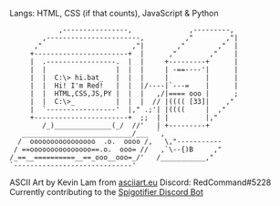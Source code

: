 Langs: HTML, CSS (if that counts), JavaScript & Python
```
            ,----------------,              ,---------,
        ,-----------------------,          ,"        ,"|
      ,"                      ,"|        ,"        ,"  |
     +-----------------------+  |      ,"        ,"    |
     |  .-----------------.  |  |     +---------+      |
     |  |                 |  |  |     | -==----'|      |
     |  |  C:\> hi.bat_   |  |  |     |         |      |
     |  |  Hi! I'm Red!   |  |  |/----|`---=    |      |
     |  |  HTML,CSS,JS,PY |  |  |   ,/|==== ooo |      ;
     |  |  C:\>_          |  |  |  // |(((( [33]|    ,"
     |  `-----------------'  |," .;'| |((((     |  ,"
     +-----------------------+  ;;  | |         |,"     
        /_)______________(_/  //'   | +---------+
   ___________________________/___  `,
  /  oooooooooooooooo  .o.  oooo /,   \,"-----------
 / ==ooooooooooooooo==.o.  ooo= //   ,`\--{)B     ,"
/_==__==========__==_ooo__ooo=_/'   /___________,"
`-----------------------------'
```
ASCII Art by Kevin Lam from [asciiart.eu](https://www.asciiart.eu)
Discord: RedCommand#5228
Currently contributing to the [Spigotifier Discord Bot](https://github.com/Wonkers0/SpigotifierBot)
